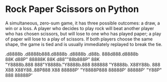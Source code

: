 # Rock Paper Scissors on Python

A simultaneous, zero-sum game, it has three possible outcomes: a draw, a win or a loss. A player who decides to play rock will beat another player who has chosen scissors, but will lose to one who has played paper; a play of paper will lose to a play of scissors. If both players choose the same shape, the game is tied and is usually immediately replayed to break the tie.

.d8888b  .d8888b888.d8888b .d8888b  .d88b. 888d888.d8888b  
88K     d88P"   88888K     88K     d88""88b888P"  88K      
"Y8888b.888     888"Y8888b."Y8888b.888  888888    "Y8888b. 
     X88Y88b.   888     X88     X88Y88..88P888         X88 
 88888P' "Y8888P888 88888P' 88888P' "Y88P" 888     88888P'
